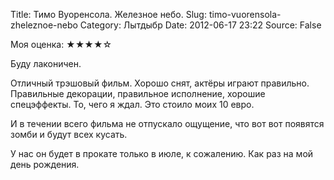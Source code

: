 Title: Тимо Вуоренсола. Железное небо.
Slug: timo-vuorensola-zheleznoe-nebo
Category: Лытдыбр
Date: 2012-06-17 23:22
Source: False

Моя оценка: ★★★★☆

Буду лаконичен.

Отличный трэшовый фильм. Хорошо снят, актёры играют правильно. Правильные декорации, правильное исполнение, хорошие спецэффекты. То, чего я ждал. Это стоило моих 10 евро.

И в течении всего фильма не отпускало ощущение, что вот вот появятся зомби и будут всех кусать.

У нас он будет в прокате только в июле, к сожалению. Как раз на мой день рождения.
